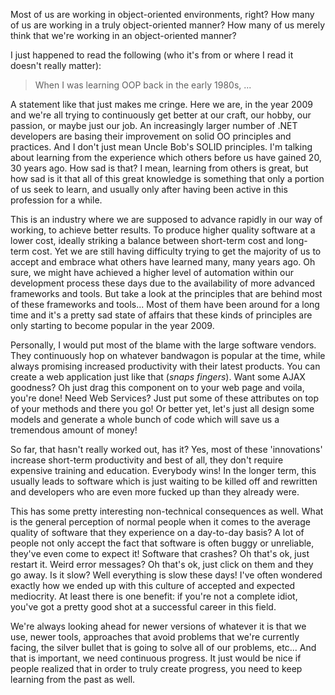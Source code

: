 Most of us are working in object-oriented environments, right?  How many of us are working in a truly object-oriented manner? How many of us merely think that we're working in an object-oriented manner?

I just happened to read the following (who it's from or where I read it doesn't really matter):

<blockquote>
When I was learning OOP back in the early 1980s, ...
</blockquote>

A statement like that just makes me cringe.  Here we are, in the year 2009 and we're all trying to continuously get better at our craft, our hobby, our passion, or maybe just our job.  An increasingly larger number of .NET developers are basing their improvement on solid OO principles and practices.  And I don't just mean Uncle Bob's SOLID principles.  I'm talking about learning from the experience which others before us have gained 20, 30 years ago.  How sad is that?  I mean, learning from others is great, but how sad is it that all of this great knowledge is something that only a portion of us seek to learn, and usually only after having been active in this profession for a while.

This is an industry where we are supposed to advance rapidly in our way of working, to achieve better results.  To produce higher quality software at a lower cost, ideally striking a balance between short-term cost and long-term cost.  Yet we are still having difficulty trying to get the majority of us to accept and embrace what others have learned many, many years ago.  Oh sure, we might have achieved a higher level of automation within our development process these days due to the availability of more advanced frameworks and tools.  But take a look at the principles that are behind most of these frameworks and tools... Most of them have been around for a long time and it's a pretty sad state of affairs that these kinds of principles are only starting to become popular in the year 2009.  

Personally, I would put most of the blame with the large software vendors.  They continuously hop on whatever bandwagon is popular at the time, while always promising increased productivity with their latest products.  You can create a web application just like that (*snaps fingers*).   Want some AJAX goodness? Oh just drag this component on to your web page and voila, you're done!  Need Web Services? Just put some of these attributes on top of your methods and there you go!  Or better yet, let's just all design some models and generate a whole bunch of code which will save us a tremendous amount of money!

So far, that hasn't really worked out, has it?  Yes, most of these 'innovations' increase short-term productivity and best of all, they don't require expensive training and education.  Everybody wins!  In the longer term, this usually leads to software which is just waiting to be killed off and rewritten and developers who are even more fucked up than they already were.

This has some pretty interesting non-technical consequences as well.  What is the general perception of normal people when it comes to the average quality of software that they experience on a day-to-day basis?  A lot of people not only accept the fact that software is often buggy or unreliable, they've even come to expect it!  Software that crashes? Oh that's ok, just restart it.  Weird error messages? Oh that's ok, just click on them and they go away.  Is it slow? Well everything is slow these days!  I've often wondered exactly how we ended up with this culture of accepted and expected mediocrity.  At least there is one benefit: if you're not a complete idiot, you've got a pretty good shot at a successful career in this field.   

We're always looking ahead for newer versions of whatever it is that we use, newer tools, approaches that avoid problems that we're currently facing, the silver bullet that is going to solve all of our problems, etc...  And that is important, we need continuous progress.  It just would be nice if people realized that in order to truly create progress, you need to keep learning from the past as well.